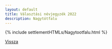 ```yaml
---
layout: default
title: Választási névjegyzék 2022
description: Nagytótfalu
---
```


{% include settlementHTMLs/Nagytootfalu.html %}

[Vissza](./)